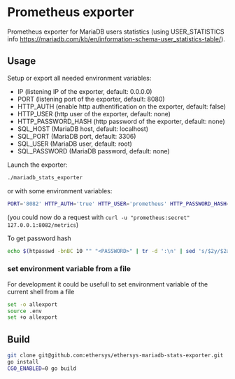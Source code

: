 # Prometheus exporter

Prometheus exporter for MariaDB users statistics (using USER_STATISTICS info <https://mariadb.com/kb/en/information-schema-user_statistics-table/>).

## Usage

Setup or export all needed environment variables:

- IP (listening IP of the exporter, default: 0.0.0.0)
- PORT (listening port of the exporter, default: 8080)
- HTTP_AUTH (enable http authentification on the exporter, default: false)
- HTTP_USER (http user of the exporter, default: none)
- HTTP_PASSWORD_HASH (http password of the exporter, default: none)
- SQL_HOST (MariaDB host, default: localhost)
- SQL_PORT (MariaDB port, default: 3306)
- SQL_USER (MariaDB user, default: root)
- SQL_PASSWORD (MariaDB password, default: none)

Launch the exporter:

```bash
./mariadb_stats_exporter
```

or with some environment variables:

```bash
PORT='8082' HTTP_AUTH='true' HTTP_USER='prometheus' HTTP_PASSWORD_HASH='$2a$10$VccJVw2Cn2NWjEwS0./lmObb7JHrGvOzCz4tsE7yumxkwPf2pGZMi' ./mariadb_stats_exporter
```

(you could now do a request with `curl -u "prometheus:secret" 127.0.0.1:8082/metrics`)

To get password hash

```bash
echo $(htpasswd -bnBC 10 "" "<PASSWORD>" | tr -d ':\n' | sed 's/$2y/$2a/' | sed 's/://')
```

### set environment variable from a file

For development it could be usefull to set environment variable of the current shell from a file

```bash
set -o allexport
source .env
set +o allexport
```

## Build

```bash
git clone git@github.com:ethersys/ethersys-mariadb-stats-exporter.git
go install
CGO_ENABLED=0 go build
```
